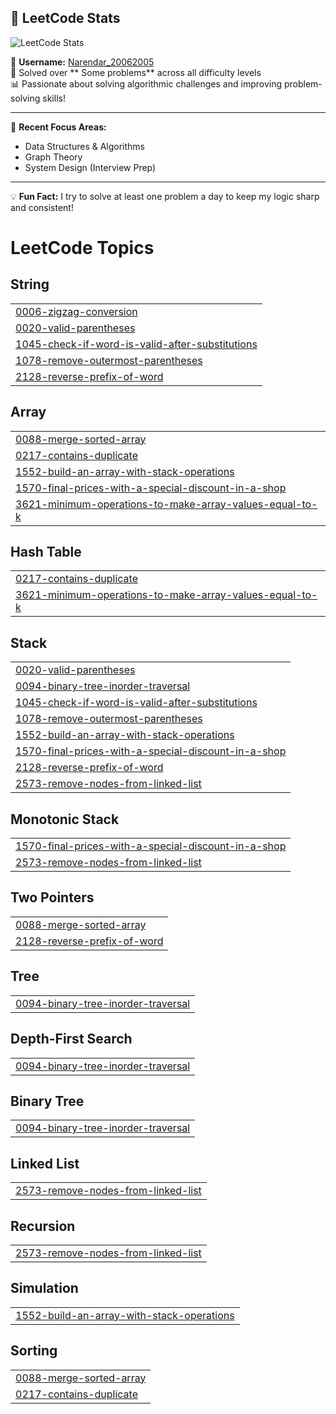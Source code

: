 
## 🧠 LeetCode Stats

![LeetCode Stats](https://leetcard.jacoblin.cool/Narendar_20062005?theme=light&font=baloo&extension=activity)

📍 **Username:** [Narendar_20062005](https://leetcode.com/Narendar_20062005/)  
🌟 Solved over ** Some problems** across all difficulty levels  
📊 Passionate about solving algorithmic challenges and improving problem-solving skills!

---

🎯 **Recent Focus Areas:**
- Data Structures & Algorithms
- Graph Theory
- System Design (Interview Prep)

---

💡 **Fun Fact:** I try to solve at least one problem a day to keep my logic sharp and consistent!

<!---LeetCode Topics Start-->
# LeetCode Topics
## String
|  |
| ------- |
| [0006-zigzag-conversion](https://github.com/NARENDAR20062005/LEETCODE-PROBLEMS/tree/master/0006-zigzag-conversion) |
| [0020-valid-parentheses](https://github.com/NARENDAR20062005/LEETCODE-PROBLEMS/tree/master/0020-valid-parentheses) |
| [1045-check-if-word-is-valid-after-substitutions](https://github.com/NARENDAR20062005/LEETCODE-PROBLEMS/tree/master/1045-check-if-word-is-valid-after-substitutions) |
| [1078-remove-outermost-parentheses](https://github.com/NARENDAR20062005/LEETCODE-PROBLEMS/tree/master/1078-remove-outermost-parentheses) |
| [2128-reverse-prefix-of-word](https://github.com/NARENDAR20062005/LEETCODE-PROBLEMS/tree/master/2128-reverse-prefix-of-word) |
## Array
|  |
| ------- |
| [0088-merge-sorted-array](https://github.com/NARENDAR20062005/LEETCODE-PROBLEMS/tree/master/0088-merge-sorted-array) |
| [0217-contains-duplicate](https://github.com/NARENDAR20062005/LEETCODE-PROBLEMS/tree/master/0217-contains-duplicate) |
| [1552-build-an-array-with-stack-operations](https://github.com/NARENDAR20062005/LEETCODE-PROBLEMS/tree/master/1552-build-an-array-with-stack-operations) |
| [1570-final-prices-with-a-special-discount-in-a-shop](https://github.com/NARENDAR20062005/LEETCODE-PROBLEMS/tree/master/1570-final-prices-with-a-special-discount-in-a-shop) |
| [3621-minimum-operations-to-make-array-values-equal-to-k](https://github.com/NARENDAR20062005/LEETCODE-PROBLEMS/tree/master/3621-minimum-operations-to-make-array-values-equal-to-k) |
## Hash Table
|  |
| ------- |
| [0217-contains-duplicate](https://github.com/NARENDAR20062005/LEETCODE-PROBLEMS/tree/master/0217-contains-duplicate) |
| [3621-minimum-operations-to-make-array-values-equal-to-k](https://github.com/NARENDAR20062005/LEETCODE-PROBLEMS/tree/master/3621-minimum-operations-to-make-array-values-equal-to-k) |
## Stack
|  |
| ------- |
| [0020-valid-parentheses](https://github.com/NARENDAR20062005/LEETCODE-PROBLEMS/tree/master/0020-valid-parentheses) |
| [0094-binary-tree-inorder-traversal](https://github.com/NARENDAR20062005/LEETCODE-PROBLEMS/tree/master/0094-binary-tree-inorder-traversal) |
| [1045-check-if-word-is-valid-after-substitutions](https://github.com/NARENDAR20062005/LEETCODE-PROBLEMS/tree/master/1045-check-if-word-is-valid-after-substitutions) |
| [1078-remove-outermost-parentheses](https://github.com/NARENDAR20062005/LEETCODE-PROBLEMS/tree/master/1078-remove-outermost-parentheses) |
| [1552-build-an-array-with-stack-operations](https://github.com/NARENDAR20062005/LEETCODE-PROBLEMS/tree/master/1552-build-an-array-with-stack-operations) |
| [1570-final-prices-with-a-special-discount-in-a-shop](https://github.com/NARENDAR20062005/LEETCODE-PROBLEMS/tree/master/1570-final-prices-with-a-special-discount-in-a-shop) |
| [2128-reverse-prefix-of-word](https://github.com/NARENDAR20062005/LEETCODE-PROBLEMS/tree/master/2128-reverse-prefix-of-word) |
| [2573-remove-nodes-from-linked-list](https://github.com/NARENDAR20062005/LEETCODE-PROBLEMS/tree/master/2573-remove-nodes-from-linked-list) |
## Monotonic Stack
|  |
| ------- |
| [1570-final-prices-with-a-special-discount-in-a-shop](https://github.com/NARENDAR20062005/LEETCODE-PROBLEMS/tree/master/1570-final-prices-with-a-special-discount-in-a-shop) |
| [2573-remove-nodes-from-linked-list](https://github.com/NARENDAR20062005/LEETCODE-PROBLEMS/tree/master/2573-remove-nodes-from-linked-list) |
## Two Pointers
|  |
| ------- |
| [0088-merge-sorted-array](https://github.com/NARENDAR20062005/LEETCODE-PROBLEMS/tree/master/0088-merge-sorted-array) |
| [2128-reverse-prefix-of-word](https://github.com/NARENDAR20062005/LEETCODE-PROBLEMS/tree/master/2128-reverse-prefix-of-word) |
## Tree
|  |
| ------- |
| [0094-binary-tree-inorder-traversal](https://github.com/NARENDAR20062005/LEETCODE-PROBLEMS/tree/master/0094-binary-tree-inorder-traversal) |
## Depth-First Search
|  |
| ------- |
| [0094-binary-tree-inorder-traversal](https://github.com/NARENDAR20062005/LEETCODE-PROBLEMS/tree/master/0094-binary-tree-inorder-traversal) |
## Binary Tree
|  |
| ------- |
| [0094-binary-tree-inorder-traversal](https://github.com/NARENDAR20062005/LEETCODE-PROBLEMS/tree/master/0094-binary-tree-inorder-traversal) |
## Linked List
|  |
| ------- |
| [2573-remove-nodes-from-linked-list](https://github.com/NARENDAR20062005/LEETCODE-PROBLEMS/tree/master/2573-remove-nodes-from-linked-list) |
## Recursion
|  |
| ------- |
| [2573-remove-nodes-from-linked-list](https://github.com/NARENDAR20062005/LEETCODE-PROBLEMS/tree/master/2573-remove-nodes-from-linked-list) |
## Simulation
|  |
| ------- |
| [1552-build-an-array-with-stack-operations](https://github.com/NARENDAR20062005/LEETCODE-PROBLEMS/tree/master/1552-build-an-array-with-stack-operations) |
## Sorting
|  |
| ------- |
| [0088-merge-sorted-array](https://github.com/NARENDAR20062005/LEETCODE-PROBLEMS/tree/master/0088-merge-sorted-array) |
| [0217-contains-duplicate](https://github.com/NARENDAR20062005/LEETCODE-PROBLEMS/tree/master/0217-contains-duplicate) |
<!---LeetCode Topics End-->
